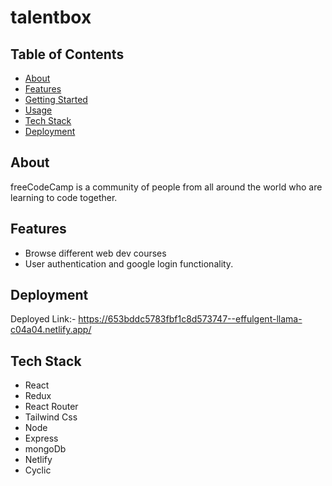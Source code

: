 # talentbox

## Table of Contents

- [About](#about)
- [Features](#features)
- [Getting Started](#getting-started)
- [Usage](#usage)
- [Tech Stack](#technologies-used)
- [Deployment](#deployment)


## About
freeCodeCamp is a community of people from all around the world who are learning to code together. 

## Features
- Browse different web dev courses  
- User authentication and google login functionality.


## Deployment

Deployed Link:- https://653bddc5783fbf1c8d573747--effulgent-llama-c04a04.netlify.app/

## Tech Stack
- React
- Redux
- React Router
- Tailwind Css
- Node
- Express
- mongoDb
- Netlify
- Cyclic

